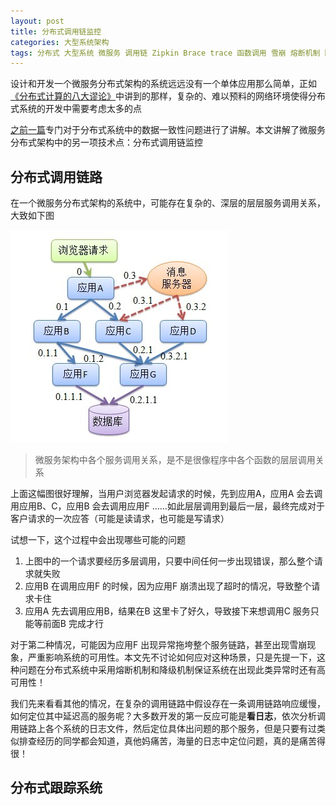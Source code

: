 ```yaml
---
layout: post
title: 分布式调用链监控
categories: 大型系统架构 
tags: 分布式 大型系统 微服务 调用链 Zipkin Brace trace 函数调用 雪崩 熔断机制 降级机制 
---
```


设计和开发一个微服务分布式架构的系统远远没有一个单体应用那么简单，正如[《分布式计算的八大谬论》](http://xumenger.github.io/the-eight-fallacies-of-distributed-computing-20180817/)中讲到的那样，复杂的、难以预料的网络环境使得分布式系统的开发中需要考虑太多的点

[之前一篇](http://xumenger.github.io/distributed-transaction-20181021/)专门对于分布式系统中的数据一致性问题进行了讲解。本文讲解了微服务分布式架构中的另一项技术点：分布式调用链监控

## 分布式调用链路

在一个微服务分布式架构的系统中，可能存在复杂的、深层的层层服务调用关系，大致如下图

![](../media/image/2018-11-01/01.png)

>微服务架构中各个服务调用关系，是不是很像程序中各个函数的层层调用关系

上面这幅图很好理解，当用户浏览器发起请求的时候，先到应用A，应用A 会去调用应用B、C，应用B 会去调用应用F ……如此层层调用到最后一层，最终完成对于客户请求的一次应答（可能是读请求，也可能是写请求）

试想一下，这个过程中会出现哪些可能的问题

1. 上图中的一个请求要经历多层调用，只要中间任何一步出现错误，那么整个请求就失败
2. 应用B 在调用应用F 的时候，因为应用F 崩溃出现了超时的情况，导致整个请求卡住
3. 应用A 先去调用应用B，结果在B 这里卡了好久，导致接下来想调用C 服务只能等前面B 完成才行

对于第二种情况，可能因为应用F 出现异常拖垮整个服务链路，甚至出现雪崩现象，严重影响系统的可用性。本文先不讨论如何应对这种场景，只是先提一下，这种问题在分布式系统中采用熔断机制和降级机制保证系统在出现此类异常时还有高可用性！

我们先来看看其他的情况，在复杂的调用链路中假设存在一条调用链路响应缓慢，如何定位其中延迟高的服务呢？大多数开发的第一反应可能是**看日志**，依次分析调用链路上各个系统的日志文件，然后定位具体出问题的那个服务，但是只要有过类似排查经历的同学都会知道，真他妈痛苦，海量的日志中定位问题，真的是痛苦得很！

## 分布式跟踪系统



